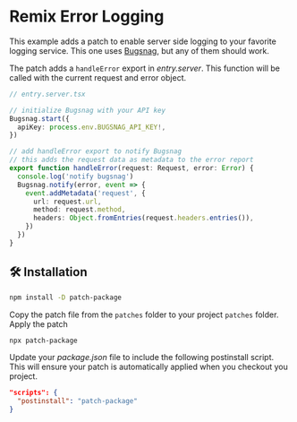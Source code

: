 # Remix Error Logging

This example adds a patch to enable server side logging to your
favorite logging service. This one uses [Bugsnag](https://www.bugsnag.com/), but any of them
should work.

The patch adds a `handleError` export in _entry.server_. This function
will be called with the current request and error object.

```ts
// entry.server.tsx

// initialize Bugsnag with your API key
Bugsnag.start({
  apiKey: process.env.BUGSNAG_API_KEY!,
})

// add handleError export to notify Bugsnag
// this adds the request data as metadata to the error report
export function handleError(request: Request, error: Error) {
  console.log('notify bugsnag')
  Bugsnag.notify(error, event => {
    event.addMetadata('request', {
      url: request.url,
      method: request.method,
      headers: Object.fromEntries(request.headers.entries()),
    })
  })
}
```

## 🛠 Installation

```bash
npm install -D patch-package
```

Copy the patch file from the `patches` folder to your project `patches` folder.
Apply the patch

```bash
npx patch-package
```

Update your _package.json_ file to include the following postinstall script. This will ensure your patch is automatically applied when you checkout you project.

```json
"scripts": {
  "postinstall": "patch-package"
}
```
